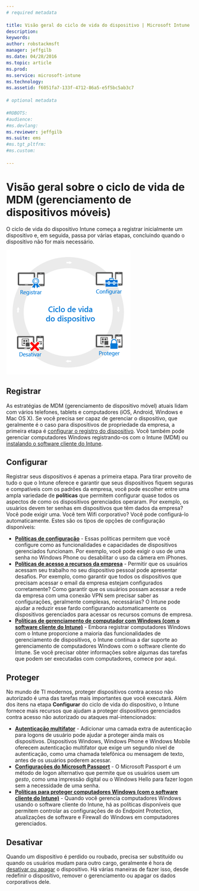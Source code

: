 ```yaml
---
# required metadata

title: Visão geral do ciclo de vida do dispositivo | Microsoft Intune
description:
keywords:
author: robstackmsft
manager: jeffgilb
ms.date: 04/28/2016
ms.topic: article
ms.prod:
ms.service: microsoft-intune
ms.technology:
ms.assetid: f6051fa7-133f-4712-86a5-e5f5bc5ab3c7

# optional metadata

#ROBOTS:
#audience:
#ms.devlang:
ms.reviewer: jeffgilb
ms.suite: ems
#ms.tgt_pltfrm:
#ms.custom:

---
```


# Visão geral sobre o ciclo de vida de MDM (gerenciamento de dispositivos móveis)

O ciclo de vida do dispositivo Intune começa a registrar inicialmente um dispositivo e, em seguida, passa por várias etapas, concluindo quando o dispositivo não for mais necessário.

![O ciclo de vida do dispositivo](./media/device-lifecycle.png "the Intune device lifecycle")

## Registrar
As estratégias de MDM (gerenciamento de dispositivo móvel) atuais lidam com vários telefones, tablets e computadores (iOS, Android, Windows e Mac OS X). Se você precisa ser capaz de gerenciar o dispositivo, que geralmente é o caso para dispositivos de propriedade da empresa, a primeira etapa é [configurar o registro do dispositivo](enroll-devices-in-microsoft-intune.md). Você também pode gerenciar computadores Windows registrando-os com o Intune (MDM) ou [instalando o software cliente do Intune](manage-windows-pcs-with-microsoft-intune.md).

## Configurar
Registrar seus dispositivos é apenas a primeira etapa. Para tirar proveito de tudo o que o Intune oferece e garantir que seus dispositivos fiquem seguras e compatíveis com os padrões da empresa, você pode escolher entre uma ampla variedade de **políticas** que permitem configurar quase todos os aspectos de como os dispositivos gerenciados operaram. Por exemplo, os usuários devem ter senhas em dispositivos que têm dados da empresa? Você pode exigir uma. Você tem Wifi corporativo? Você pode configurá-lo automaticamente. Estes são os tipos de opções de configuração disponíveis:

- [**Políticas de configuração**](manage-settings-and-features-on-your-devices-with-microsoft-intune-policies.md) - Essas políticas permitem que você configure como as funcionalidades e capacidades de dispositivos gerenciados funcionam. Por exemplo, você pode exigir o uso de uma senha no Windows Phone ou desabilitar o uso da câmera em iPhones.
- [**Políticas de acesso a recursos da empresa**](enable-access-to-company-resources-with-microsoft-intune.md) - Permitir que os usuários acessam seu trabalho no seu dispositivo pessoal pode apresentar desafios. Por exemplo, como garantir que todos os dispositivos que precisam acessar o email da empresa estejam configurados corretamente? Como garantir que os usuários possam acessar a rede da empresa com uma conexão VPN sem precisar saber as configurações, geralmente complexas, necessárias? O Intune pode ajudar a reduzir esse fardo configurando automaticamente os dispositivos gerenciados para acessar os recursos comuns de empresa.
- [**Políticas de gerenciamento de computador com Windows (com o software cliente do Intune)**](common-windows-pc-management-tasks-with-the-microsoft-intune-computer-client.md) - Embora registrar computadores Windows com o Intune proporcione a maioria das funcionalidades de gerenciamento de dispositivos, o Intune continua a dar suporte ao gerenciamento de computadores Windows com o software cliente do Intune. Se você precisar obter informações sobre algumas das tarefas que podem ser executadas com computadores, comece por aqui.

## Proteger
No mundo de TI modernos, proteger dispositivos contra acesso não autorizado é uma das tarefas mais importantes que você executará. Além dos itens na etapa **Configurar** do ciclo de vida do dispositivo, o Intune fornece mais recursos que ajudam a proteger dispositivos gerenciados contra acesso não autorizado ou ataques mal-intencionados:
- [**Autenticação multifator**](protect-windows-devices-with-multi-factor-authentication.md) - Adicionar uma camada extra de autenticação para logons de usuário pode ajudar a proteger ainda mais os dispositivos. Dispositivos Windows, Windows Phone e Windows Mobile oferecem autenticação multifator que exige um segundo nível de autenticação, como uma chamada telefônica ou mensagem de texto, antes de os usuários poderem acessar.
- [**Configurações do Microsoft Passport**](control-microsoft-passport-settings-on-devices-with-microsoft-intune.md) - O Microsoft Passport é um método de logon alternativo que permite que os usuários usem um *gesto*, como uma impressão digital ou o Windows Hello para fazer logon sem a necessidade de uma senha.
- [**Políticas para proteger computadores Windows (com o software cliente do Intune)**](policies-to-protect-windows-pcs-in-microsoft-intune.md) - Quando você gerencia computadores Windows usando o software cliente do Intune, há as políticas disponíveis que permitem controlar as configurações de do Endpoint Protection, atualizações de software e Firewall do Windows em computadores gerenciados.

## Desativar
Quando um dispositivo é perdido ou roubado, precisa ser substituído ou quando os usuários mudam para outro cargo, geralmente é hora de [desativar ou apagar](use-remote-wipe-to-help-protect-data-using-microsoft-intune.md) o dispositivo. Há várias maneiras de fazer isso, desde redefinir o dispositivo, remover o gerenciamento ou apagar os dados corporativos dele.


<!--HONumber=May16_HO2-->


